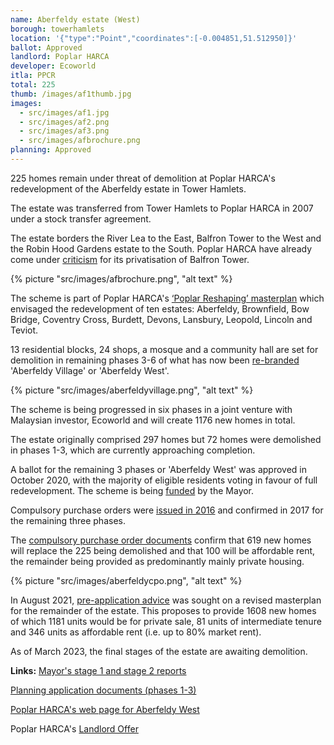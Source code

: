 ```yaml
---
name: Aberfeldy estate (West)
borough: towerhamlets
location: '{"type":"Point","coordinates":[-0.004851,51.512950]}'
ballot: Approved
landlord: Poplar HARCA
developer: Ecoworld
itla: PPCR
total: 225
thumb: /images/af1thumb.jpg
images:
  - src/images/af1.jpg
  - src/images/af2.png
  - src/images/af3.png
  - src/images/afbrochure.png
planning: Approved
---
```

225 homes remain under threat of demolition at Poplar HARCA's redevelopment of the Aberfeldy estate in Tower Hamlets.

The estate was transferred from Tower Hamlets to Poplar HARCA in 2007 under a stock transfer agreement.

The estate borders the River Lea to the East, Balfron Tower to the West and the Robin Hood Gardens estate to the South. Poplar HARCA have already come under [criticism](https://www.theguardian.com/cities/2019/sep/19/balfron-20-how-goldfingers-utopian-tower-became-luxury-flats) for its privatisation of Balfron Tower.

{% picture "src/images/afbrochure.png", "alt text" %}

The scheme is part of Poplar HARCA's [‘Poplar Reshaping’ masterplan](https://www.architectsjournal.co.uk/download?ac=1222139) which envisaged the redevelopment of ten estates: Aberfeldy, Brownfield, Bow Bridge, Coventry Cross, Burdett, Devons, Lansbury, Leopold, Lincoln and Teviot.

13 residential blocks, 24 shops, a mosque and a community hall are set for demolition in remaining phases 3-6 of what has now been [re-branded](https://ecoworldlondon.com/media/1288/aberfeldy-village-host-brochure.pdf) 'Aberfeldy Village' or 'Aberfeldy West'.

{% picture "src/images/aberfeldyvillage.png", "alt text" %}

The scheme is being progressed in six phases in a joint venture with Malaysian investor, Ecoworld and will create 1176 new homes in total.

The estate originally comprised 297 homes but 72 homes were demolished in phases 1-3, which are currently approaching completion.

A ballot for the remaining 3 phases or 'Aberfeldy West' was approved in October 2020, with the majority of eligible residents voting in favour of full redevelopment. The scheme is being [funded](/approved/funding) by the Mayor.

Compulsory purchase orders were [issued in 2016](https://www.towerhamlets.gov.uk/Documents/Planning-and-building-control/Aberfeldy_SoR_140616.pdf) and confirmed in 2017 for the remaining three phases.

The [compulsory purchase order documents](https://www.towerhamlets.gov.uk/Documents/Planning-and-building-control/Aberfeldy_SoR_140616.pdf) confirm that 619 new homes will replace the 225 being demolished and that 100 will be affordable rent, the remainder being provided as predominantly mainly private housing.

{% picture "src/images/aberfeldycpo.png", "alt text" %}

In August 2021, [pre-application advice](https://democracy.towerhamlets.gov.uk/documents/s189892/Aberfeldy%20Village%20SDC%20Pre-app%20Report%20Final.pdf) was sought on a revised masterplan for the remainder of the estate. This proposes to  provide 1608 new homes of which 1181 units would be for private sale, 81 units of intermediate tenure and 346 units as affordable rent (i.e. up to 80% market rent).

As of March 2023, the final stages of the estate are awaiting demolition.

__Links:__
[Mayor's stage 1 and stage 2 reports](https://www.london.gov.uk/what-we-do/planning/planning-applications-and-decisions/planning-application-search/aberfeldy-estate-0)

[Planning application documents (phases 1-3)](https://development.towerhamlets.gov.uk/online-applications/applicationDetails.do?activeTab=documents&keyVal=DCAPR_100784)

[Poplar HARCA's web page for Aberfeldy West](https://www.poplarharca.co.uk/new-homes-regeneration/development-projects/project/aberfeldy-west/)

Poplar HARCA's [Landlord Offer](/images/Aberfeldy-West-Landlords-Offer.pdf)
